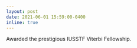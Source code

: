 ```yaml
---
layout: post
date: 2021-06-01 15:59:00-0400
inline: true
---
```


Awarded the prestigious IUSSTF Viterbi Fellowship. 
